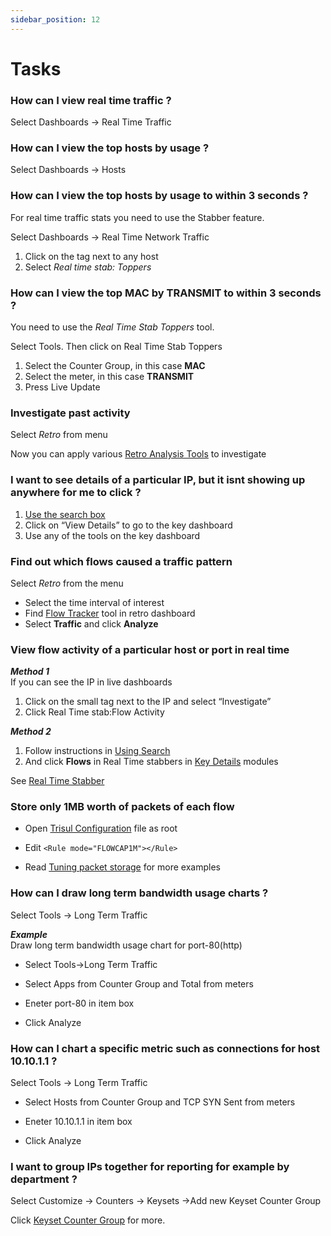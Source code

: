 ```yaml
---
sidebar_position: 12
---
```


# Tasks

### How can I view real time traffic ?

Select Dashboards -\> Real Time Traffic

### How can I view the top hosts by usage ?

Select Dashboards -\> Hosts

### How can I view the top hosts by usage to within 3 seconds ?

For real time traffic stats you need to use the Stabber feature.

Select Dashboards -\> Real Time Network Traffic

1. Click on the tag next to any host
2. Select *Real time stab: Toppers*

### How can I view the top MAC by TRANSMIT to within 3 seconds ?

You need to use the *Real Time Stab Toppers* tool.

Select Tools. Then click on Real Time Stab
Toppers

1. Select the Counter Group, in this case **MAC**
2. Select the meter, in this case **TRANSMIT**
3. Press Live Update

### Investigate past activity

Select *Retro* from menu

Now you can apply various [Retro Analysis
Tools](/docs/ug/cg/retrotools) to investigate

### I want to see details of a particular IP, but it isnt showing up anywhere for me to click ?

1. [Use the search box](/docs/ug/ui/elements#the-search-box)
2. Click on “View Details” to go to the key dashboard
3. Use any of the tools on the key dashboard

### Find out which flows caused a traffic pattern

Select *Retro* from the menu

- Select the time interval of interest
- Find [Flow Tracker](/docs/ug/cg/retrotools#flow-trackers) tool in
  retro dashboard
- Select **Traffic** and click **Analyze**

### View flow activity of a particular host or port in real time

***Method 1***  
If you can see the IP in live dashboards

1. Click on the small tag next to the IP and select “Investigate”
2. Click Real Time stab:Flow Activity

<!-- -->

***Method 2***  

1. Follow instructions in [Using Search](/docs/ug/ui/elements#the-search-box)
2. And click **Flows** in Real Time stabbers in [Key
   Details](/docs/ug/ui/key_dashboard#key-details) modules

See [Real Time Stabber](/docs/ug/cg/stabber#real-time-stabber-flow-activity)

### Store only 1MB worth of packets of each flow

- Open [Trisul
  Configuration](/docs/ref/trisulconfig) file as root

- Edit `<Rule mode="FLOWCAP1M"></Rule>`

- Read [Tuning packet storage](/docs/ug/caps/packetstorage) for
  more examples

### How can I draw long term bandwidth usage charts ?

Select Tools -\> Long Term Traffic

***Example***  
Draw long term bandwidth usage chart for port-80(http)

- Select Tools-\>Long Term Traffic  

- Select Apps from Counter Group and Total from meters  

- Eneter port-80 in item box  

- Click Analyze

### How can I chart a specific metric such as connections for host 10.10.1.1 ?

Select Tools -\> Long Term Traffic

- Select Hosts from Counter Group and TCP SYN Sent from meters  

- Eneter 10.10.1.1 in item box  

- Click Analyze

### I want to group IPs together for reporting for example by department ?

 Select Customize -\> Counters -\> Keysets -\>Add new Keyset Counter Group

Click [Keyset Counter Group](/docs/ug/cg/custom#keyset-counter-groups) for more.
